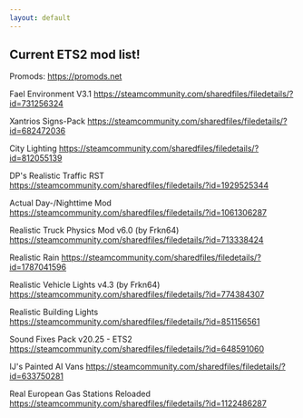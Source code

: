 ```yaml
---
layout: default
---
```


## Current ETS2 mod list!

Promods:
https://promods.net

Fael Environment V3.1
https://steamcommunity.com/sharedfiles/filedetails/?id=731256324

Xantrios Signs-Pack
https://steamcommunity.com/sharedfiles/filedetails/?id=682472036

City Lighting
https://steamcommunity.com/sharedfiles/filedetails/?id=812055139

DP's Realistic Traffic RST
https://steamcommunity.com/sharedfiles/filedetails/?id=1929525344

Actual Day-/Nighttime Mod
https://steamcommunity.com/sharedfiles/filedetails/?id=1061306287

Realistic Truck Physics Mod v6.0 (by Frkn64)
https://steamcommunity.com/sharedfiles/filedetails/?id=713338424

Realistic Rain
https://steamcommunity.com/sharedfiles/filedetails/?id=1787041596

Realistic Vehicle Lights v4.3 (by Frkn64)
https://steamcommunity.com/sharedfiles/filedetails/?id=774384307

Realistic Building Lights
https://steamcommunity.com/sharedfiles/filedetails/?id=851156561

Sound Fixes Pack v20.25 - ETS2
https://steamcommunity.com/sharedfiles/filedetails/?id=648591060

IJ's Painted AI Vans
https://steamcommunity.com/sharedfiles/filedetails/?id=633750281

Real European Gas Stations Reloaded
https://steamcommunity.com/sharedfiles/filedetails/?id=1122486287

